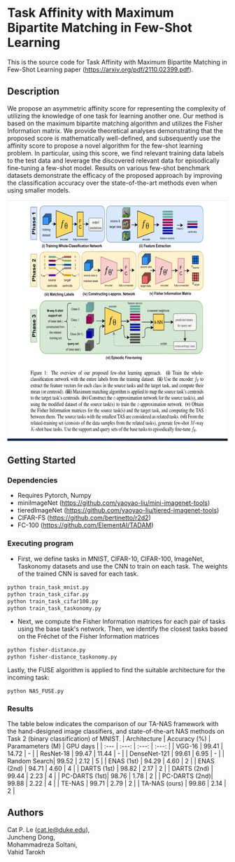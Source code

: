 # Task Affinity with Maximum Bipartite Matching in Few-Shot Learning
This is the source code for Task Affinity with Maximum Bipartite Matching in Few-Shot Learning paper (https://arxiv.org/pdf/2110.02399.pdf).

## Description

We propose an asymmetric affinity score for representing the complexity of utilizing the knowledge of one task for learning another one. Our method is based on the maximum bipartite matching algorithm and utilizes the Fisher Information matrix. We provide theoretical analyses demonstrating that the proposed score is mathematically well-defined, and subsequently use the affinity score to propose a novel algorithm for the few-shot learning problem. In particular, using this score, we find relevant training data labels to the test data and leverage the discovered relevant data for episodically fine-tuning a few-shot model. Results on various few-shot benchmark datasets demonstrate the efficacy of the proposed approach by improving the classification accuracy over the state-of-the-art methods even when using smaller models.


<p align="center">
  <img src="images/fig1.jpg" height="550" title="procedure">
</p>

## Getting Started

### Dependencies

* Requires Pytorch, Numpy
* miniImageNet (https://github.com/yaoyao-liu/mini-imagenet-tools)
* tieredImageNet (https://github.com/yaoyao-liu/tiered-imagenet-tools)
* CIFAR-FS (https://github.com/bertinetto/r2d2)
* FC-100 (https://github.com/ElementAI/TADAM)

### Executing program

* First, we define tasks in MNIST, CIFAR-10, CIFAR-100, ImageNet, Taskonomy datasets and use the CNN to train on each task. The weights of the trained CNN is saved for each task.
```
python train_task_mnist.py
python train_task_cifar.py
python train_task_cifar100.py
python train_task_taskonomy.py
```
* Next, we compute the Fisher Information matrices for each pair of tasks using the base task's network. Then, we identify the closest tasks based on the Fréchet of the Fisher Information matrices
```
python fisher-distance.py
python fisher-distance_taskonomy.py
```
Lastly, the FUSE algorithm is applied to find the suitable architecture for the incoming task:
```
python NAS_FUSE.py
```

### Results
The table below indicates the comparison of our TA-NAS framework with the hand-designed image classifiers, and state-of-the-art NAS
methods on Task 2 (binary classification) of MNIST.
| Architecture | Accuracy (%) | Paramameters (M) | GPU days |
| :---         |    :---:  |     :---:        |  :---:   |
| VGG-16       | 99.41     |  14.72    | - |
| ResNet-18    | 99.47     |  11.44    | - |
| DenseNet-121 | 99.61     |  6.95     | - |
| Random Search| 99.52     |  2.12     | 5 |
| ENAS (1st)   | 94.29     |  4.60     | 2 |
| ENAS (2nd)   | 94.71     |  4.60     | 4 |
| DARTS (1st)  | 98.82     |  2.17     | 2 |
| DARTS (2nd)  | 99.44     |  2.23     | 4 |
| PC-DARTS (1st)| 98.76    |  1.78     | 2 |
| PC-DARTS (2nd)| 99.88    |  2.22     | 4 |
| TE-NAS        | 99.71    |  2.79     | 2 |
| TA-NAS (ours) | 99.86    |  2.14     | 2 |

## Authors

Cat P. Le (cat.le@duke.edu), 
<br>Juncheng Dong, 
<br>Mohammadreza Soltani, 
<br>Vahid Tarokh